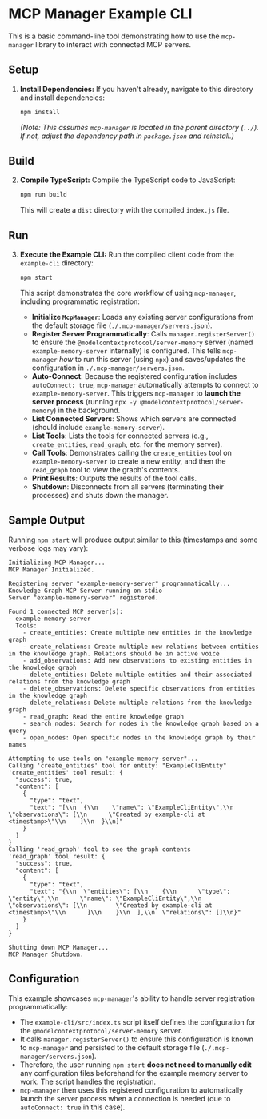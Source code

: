# MCP Manager Example CLI

This is a basic command-line tool demonstrating how to use the `mcp-manager` library to interact with connected MCP servers.

## Setup

1. **Install Dependencies:**
   If you haven't already, navigate to this directory and install dependencies:

   ```bash
   npm install
   ```

   _(Note: This assumes `mcp-manager` is located in the parent directory (`../`). If not, adjust the dependency path in `package.json` and reinstall.)_

## Build

2. **Compile TypeScript:**
   Compile the TypeScript code to JavaScript:

   ```bash
   npm run build
   ```

   This will create a `dist` directory with the compiled `index.js` file.

## Run

3. **Execute the Example CLI:**
   Run the compiled client code from the `example-cli` directory:

   ```bash
   npm start
   ```

   This script demonstrates the core workflow of using `mcp-manager`, including programmatic registration:

   - **Initialize `McpManager`**: Loads any existing server configurations from the default storage file (`./.mcp-manager/servers.json`).
   - **Register Server Programmatically**: Calls `manager.registerServer()` to ensure the `@modelcontextprotocol/server-memory` server (named `example-memory-server` internally) is configured. This tells `mcp-manager` _how_ to run this server (using `npx`) and saves/updates the configuration in `./.mcp-manager/servers.json`.
   - **Auto-Connect**: Because the registered configuration includes `autoConnect: true`, `mcp-manager` automatically attempts to connect to `example-memory-server`. This triggers `mcp-manager` to **launch the server process** (running `npx -y @modelcontextprotocol/server-memory`) in the background.
   - **List Connected Servers**: Shows which servers are connected (should include `example-memory-server`).
   - **List Tools**: Lists the tools for connected servers (e.g., `create_entities`, `read_graph`, etc. for the memory server).
   - **Call Tools**: Demonstrates calling the `create_entities` tool on `example-memory-server` to create a new entity, and then the `read_graph` tool to view the graph's contents.
   - **Print Results**: Outputs the results of the tool calls.
   - **Shutdown**: Disconnects from all servers (terminating their processes) and shuts down the manager.

## Sample Output

Running `npm start` will produce output similar to this (timestamps and some verbose logs may vary):

```text
Initializing MCP Manager...
MCP Manager Initialized.

Registering server "example-memory-server" programmatically...
Knowledge Graph MCP Server running on stdio
Server "example-memory-server" registered.

Found 1 connected MCP server(s):
- example-memory-server
  Tools:
    - create_entities: Create multiple new entities in the knowledge graph
    - create_relations: Create multiple new relations between entities in the knowledge graph. Relations should be in active voice
    - add_observations: Add new observations to existing entities in the knowledge graph
    - delete_entities: Delete multiple entities and their associated relations from the knowledge graph
    - delete_observations: Delete specific observations from entities in the knowledge graph
    - delete_relations: Delete multiple relations from the knowledge graph
    - read_graph: Read the entire knowledge graph
    - search_nodes: Search for nodes in the knowledge graph based on a query
    - open_nodes: Open specific nodes in the knowledge graph by their names

Attempting to use tools on "example-memory-server"...
Calling 'create_entities' tool for entity: "ExampleCliEntity"
'create_entities' tool result: {
  "success": true,
  "content": [
    {
      "type": "text",
      "text": "[\\n  {\\n    \"name\": \"ExampleCliEntity\",\\n    \"observations\": [\\n      \"Created by example-cli at <timestamp>\"\\n    ]\\n  }\\n]"
    }
  ]
}
Calling 'read_graph' tool to see the graph contents
'read_graph' tool result: {
  "success": true,
  "content": [
    {
      "type": "text",
      "text": "{\\n  \"entities\": [\\n    {\\n      \"type\": \"entity\",\\n      \"name\": \"ExampleCliEntity\",\\n      \"observations\": [\\n        \"Created by example-cli at <timestamp>\"\\n      ]\\n    }\\n  ],\\n  \"relations\": []\\n}"
    }
  ]
}

Shutting down MCP Manager...
MCP Manager Shutdown.
```

## Configuration

This example showcases `mcp-manager`'s ability to handle server registration programmatically:

- The `example-cli/src/index.ts` script itself defines the configuration for the `@modelcontextprotocol/server-memory` server.
- It calls `manager.registerServer()` to ensure this configuration is known to `mcp-manager` and persisted to the default storage file (`./.mcp-manager/servers.json`).
- Therefore, the user running `npm start` **does not need to manually edit** any configuration files beforehand for the example memory server to work. The script handles the registration.
- `mcp-manager` then uses this registered configuration to automatically launch the server process when a connection is needed (due to `autoConnect: true` in this case).
